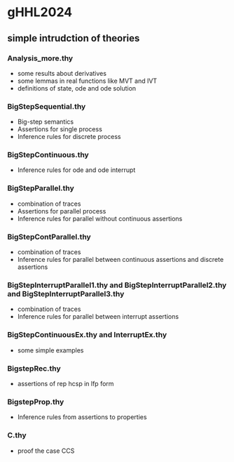 # gHHL2024
## simple intrudction of theories
### Analysis_more.thy
  * some results about derivatives   
  * some lemmas in real functions like MVT and IVT  
  * definitions of state, ode and ode solution
      
### BigStepSequential.thy
  * Big-step semantics 
  * Assertions for single process
  * Inference rules for discrete process
      
### BigStepContinuous.thy
  * Inference rules for ode and ode interrupt
      
### BigStepParallel.thy
  * combination of traces
  * Assertions for parallel process
  * Inference rules for parallel without continuous assertions
      
### BigStepContParallel.thy
  * combination of traces
  * Inference rules for parallel between continuous assertions and discrete assertions

### BigStepInterruptParallel1.thy and BigStepInterruptParallel2.thy and BigStepInterruptParallel3.thy
  * combination of traces
  * Inference rules for parallel between interrupt assertions

### BigStepContinuousEx.thy and InterruptEx.thy
  * some simple examples

### BigstepRec.thy
  * assertions of rep hcsp in lfp form

### BigstepProp.thy
  * Inference rules from assertions to properties

### C.thy
  * proof the case CCS
   

